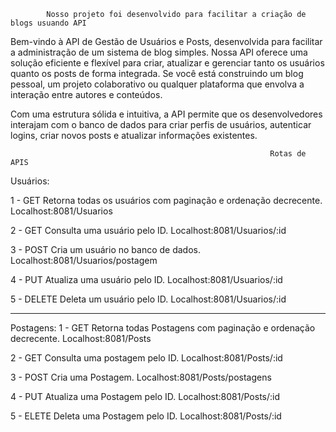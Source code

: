             Nosso projeto foi desenvolvido para facilitar a criação de blogs usuando API
Bem-vindo à API de Gestão de Usuários e Posts, desenvolvida para facilitar a administração de um sistema de blog simples. Nossa API oferece uma solução eficiente e flexível para criar, atualizar e gerenciar tanto os usuários quanto os posts de forma integrada. Se você está construindo um blog pessoal, um projeto colaborativo ou qualquer plataforma que envolva a interação entre autores e conteúdos.

Com uma estrutura sólida e intuitiva, a API permite que os desenvolvedores interajam com o banco de dados para criar perfis de usuários, autenticar logins, criar novos posts e atualizar informações existentes.


                                                              Rotas de APIS



Usuários:

1 - GET Retorna todas os usuários com paginação e ordenação decrecente.
Localhost:8081/Usuarios

2 - GET Consulta uma usuário pelo ID.
Localhost:8081/Usuarios/:id

3 - POST Cria um usuário no banco de dados.
Localhost:8081/Usuarios/postagem

4 - PUT Atualiza uma usuário pelo ID.
Localhost:8081/Usuarios/:id

5 - DELETE Deleta um usuário pelo ID.
Localhost:8081/Usuarios/:id
_____________________________________________________________________________________________________________________________________________________

Postagens:
1 - GET Retorna todas Postagens com paginação e ordenação decrecente. 
Localhost:8081/Posts

2 - GET Consulta uma postagem pelo ID.
Localhost:8081/Posts/:id

3 - POST Cria uma Postagem.
Localhost:8081/Posts/postagens

4 - PUT Atualiza uma Postagem pelo ID.
Localhost:8081/Posts/:id

5 - ELETE Deleta uma Postagem pelo ID.
Localhost:8081/Posts/:id


